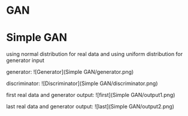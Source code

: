 # GAN

# Simple GAN
using normal distribution for real data and using uniform distribution for generator input

generator:
![Generator](Simple GAN/generator.png)

discriminator:
![Discriminator](Simple GAN/discriminator.png)

first real data and generator output:
![first](Simple GAN/output1.png)

last real data and generator output:
![last](Simple GAN/output2.png)
